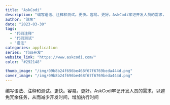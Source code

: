 ```yaml
---
title: "AskCodi"
description: "编写语法、注释和测试。更快。容易。更好。AskCodi牢记开发人员的需求，以避免冗余任务，从而减少开发时间，增加执行时间"
author: "瑞东"
date: "2023-03-30"
tags:
  - "代码注释"
  - "代码测试"
  - "语法"
categories: application
series: "代码开发"
website_link: "https://www.askcodi.com/"
color: "#292148"

thumb_image: "/img/09b8b24f696be468f67f6769beda444d.png"
cover_image: "/img/09b8b24f696be468f67f6769beda444d.png"
---
```


编写语法、注释和测试。更快。容易。更好。AskCodi牢记开发人员的需求，以避免冗余任务，从而减少开发时间，增加执行时间